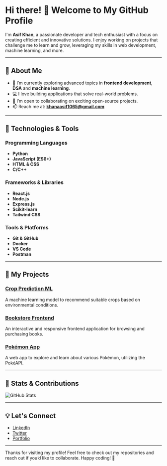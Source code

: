 # Hi there! 👋 Welcome to My GitHub Profile

I'm **Asif Khan**, a passionate developer and tech enthusiast with a focus on creating efficient and innovative solutions. I enjoy working on projects that challenge me to learn and grow, leveraging my skills in web development, machine learning, and more.

---

## 🚀 About Me
- 🌱 I’m currently exploring advanced topics in **frontend development**, **DSA** and **machine learning**.
- 💻 I love building applications that solve real-world problems.
- 🤝 I’m open to collaborating on exciting open-source projects.
- 📫 Reach me at: **[khanaasif1065@gmail.com](mailto:khanaasif1065@gmail.com)**

---

## 🔧 Technologies & Tools

### Programming Languages
- **Python**
- **JavaScript (ES6+)**
- **HTML & CSS**
- **C/C++**

### Frameworks & Libraries
- **React.js**
- **Node.js**
- **Express.js**
- **Scikit-learn**
- **Tailwind CSS**

### Tools & Platforms
- **Git & GitHub**
- **Docker**
- **VS Code**
- **Postman**

---

## 📂 My Projects

### [Crop Prediction ML](https://github.com/khanasifhere/crop_pred_ml)
A machine learning model to recommend suitable crops based on environmental conditions. 

### [Bookstore Frontend](https://github.com/khanasifhere/bookStore_frontend)
An interactive and responsive frontend application for browsing and purchasing books.

### [Pokémon App](https://github.com/khanasifhere/pokemon)
A web app to explore and learn about various Pokémon, utilizing the PokéAPI.

---

## 🌟 Stats & Contributions
![GitHub Stats](https://github-readme-stats.vercel.app/api?username=khanasifhere&show_icons=true&theme=radical)

---

## 💡 Let's Connect
- [LinkedIn](https://www.linkedin.com/in/khaanasif)
- [Twitter](https://twitter.com/your-handle)
- [Portfolio](https://your-portfolio-link.com)

---

Thanks for visiting my profile! Feel free to check out my repositories and reach out if you’d like to collaborate. Happy coding! 🚀
